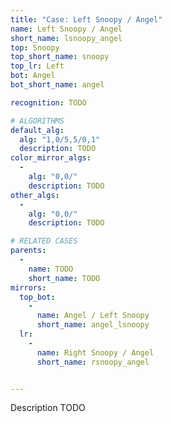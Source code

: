 ```yaml
---
title: "Case: Left Snoopy / Angel"
name: Left Snoopy / Angel
short_name: lsnoopy_angel
top: Snoopy
top_short_name: snoopy
top_lr: Left
bot: Angel
bot_short_name: angel

recognition: TODO

# ALGORITHMS
default_alg:
  alg: "1,0/5,5/0,1"
  description: TODO
color_mirror_algs:
  -
    alg: "0,0/"
    description: TODO
other_algs:
  -
    alg: "0,0/"
    description: TODO

# RELATED CASES
parents:
  -
    name: TODO
    short_name: TODO
mirrors:
  top_bot:
    -
      name: Angel / Left Snoopy
      short_name: angel_lsnoopy
  lr:
    -
      name: Right Snoopy / Angel
      short_name: rsnoopy_angel


---
```


Description TODO

